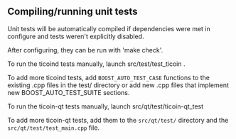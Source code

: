 Compiling/running unit tests
------------------------------------

Unit tests will be automatically compiled if dependencies were met in configure
and tests weren't explicitly disabled.

After configuring, they can be run with 'make check'.

To run the ticoind tests manually, launch src/test/test_ticoin .

To add more ticoind tests, add `BOOST_AUTO_TEST_CASE` functions to the existing
.cpp files in the test/ directory or add new .cpp files that
implement new BOOST_AUTO_TEST_SUITE sections.

To run the ticoin-qt tests manually, launch src/qt/test/ticoin-qt_test

To add more ticoin-qt tests, add them to the `src/qt/test/` directory and
the `src/qt/test/test_main.cpp` file.
